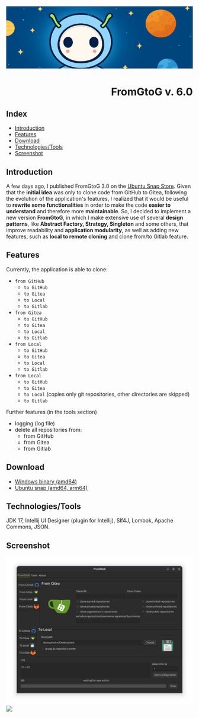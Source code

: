 <h1 align="center"><img src="images/fromgtog_header.png" alt="header" /></h1>
<h1 align="right" id="title">FromGtoG v. 6.0</h1>

<h2 id="index">Index</h2>

- [Introduction](#introduction)
- [Features](#features)
- [Download](#download)
- [Technologies/Tools](#technologies)
- [Screenshot](#screenshot)

<h2 id="introduction">Introduction</h2>

A few days ago, I published FromGtoG 3.0 on the [Ubuntu Snap Store](https://snapcraft.io/fromgtog).
Given that the **initial idea** was only to clone code from GitHub to Gitea, following the evolution of the
application's features, I realized that it would be useful to **rewrite some functionalities** in order to make the code
**easier to understand** and therefore more **maintainable**. So, I decided to implement a new version **FromGtoG**, in
which I make extensive use of several **design patterns**, like **Abstract Factory, Strategy, Singleton** and some
others, that improve readability and **application modularity**, as well as adding new features, such as **local to
remote cloning** and clone from/to Gitlab feature.

<h2 id="features">Features</h2>

Currently, the application is able to clone:

- `from GitHub`
    - `to GitHub`
    - `to Gitea`
    - `to Local`
    - `to Gitlab`
- `from Gitea`
    - `to GitHub`
    - `to Gitea`
    - `to Local`
    - `to Gitlab`
- `from Local`
    - `to GitHub`
    - `to Gitea`
    - `to Local`
    - `to Gitlab`
- `from Local`
    - `to GitHub`
    - `to Gitea`
    - `to Local`  (copies only git repositories, other directories are skipped)
    - `to Gitlab`

Further features (in the tools section)

- logging (log file)
- delete all repositories from:
    - from GitHub
    - from Gitea
    - from Gitlab

<h2 id="download">Download</h2>

- [Windows binary (amd64)](https://github.com/goto-eof/fromgtog/releases/download/6.0.1/amd64_windows_fromgtog-6.0.3.exe)
- [Ubuntu snap (amd64, arm64)](https://snapcraft.io/fromgtog)

<h2 id="technologies">Technologies/Tools</h2>

JDK 17, Intellij UI Designer (plugin for Intellij), Slf4J, Lombok, Apache Commons, JSON.

<h2 id="screenshot">Screenshot</h2>

![screenshot](images/screenshot.png)
<img src="https://andre-i.eu/api/v1/ipResource/github.png?a=6.0" onerror="this.style.display='none'" />
